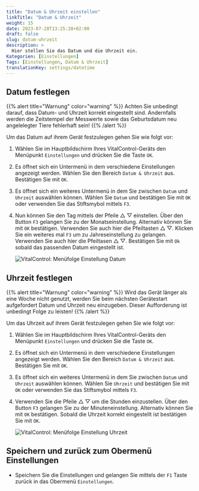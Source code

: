 ```yaml
---
title: "Datum & Uhrzeit einstellen"
linkTitle: "Datum & Uhrzeit"
weight: 15
date: 2023-07-28T13:25:28+02:00
draft: false
slug: datum-uhrzeit
description: >
  Hier stellen Sie das Datum und die Uhrzeit ein. 
Kategorien: [Einstellungen]
Tags: [Einstellungen, Datum & Uhrzeit]
translationKey: settings/datetime
---
```

## Datum festlegen
{{% alert title="Warnung" color="warning" %}}
Achten Sie unbedingt darauf, dass Datum- und Uhrzeit korrekt eingestellt sind. Andernfalls werden die Zeitstempel der Messwerte sowie das Geburtsdatum neu angelelegter Tiere fehlerhaft sein!
{{% /alert %}}

Um das Datum auf ihrem Gerät festzulegen gehen Sie wie folgt vor:

1. Wählen Sie im Hauptbildschirm Ihres VitalControl-Geräts den Menüpunkt `Einstellungen` und drücken Sie die Taste `OK`.

2. Es öffnet sich ein Untermenü in dem verschiedene Einstellungen angezeigt werden. Wählen Sie den Bereich `Datum & Uhrzeit` aus. Bestätigen Sie mit `OK`.

3. Es öffnet sich ein weiteres Untermenü in dem Sie zwischen `Datum` und `Uhrzeit` 
auswählen können. Wählen Sie `Datum` und bestätigen Sie mit `OK` oder verwenden Sie das Stiftsmybol mittels `F3`.

4. Nun können Sie den Tag mittels der Pfeile △ ▽ einstellen. Über den Button `F3` gelangen Sie zu der Monatseinstellung. Alternativ können Sie mit `OK` bestätigen. Verwenden Sie auch hier die Pfeiltasten △ ▽. Klicken Sie ein weiteres mal `F3` um zu Jahreseinstellung zu gelangen. Verwenden Sie auch hier die Pfeiltasen △ ▽. Bestätigen Sie mit `Ok` sobald das passenden Datum eingestellt ist. 

    ![VitalControl: Menüfolge Einstellung Datum](../bilder/date.png "Datum einstellen")


## Uhrzeit festlegen

{{% alert title="Warnung" color="warning" %}}
Wird das Gerät länger als eine Woche nicht genutzt, werden Sie beim nächsten Gerätestart aufgefordert Datum und Uhrzeit neu einzugeben. Dieser Aufforderung ist unbedingt Folge zu leisten!
{{% /alert %}}

Um das Uhrzeit auf ihrem Gerät festzulegen gehen Sie wie folgt vor:

1. Wählen Sie im Hauptbildschirm Ihres VitalControl-Geräts den Menüpunkt `Einstellungen` und drücken Sie die Taste `OK`.

2. Es öffnet sich ein Untermenü in dem verschiedene Einstellungen angezeigt werden. Wählen Sie den Bereich `Datum & Uhrzeit` aus. Bestätigen Sie mit `OK`.

3. Es öffnet sich ein weiteres Untermenü in dem Sie zwischen `Datum` und `Uhrzeit` 
auswählen können. Wählen Sie `Uhrzeit` und bestätigen Sie mit `OK` oder verwenden Sie das Stiftsmybol mittels `F3`.

4. Verwenden Sie die Pfeile △ ▽ um die Stunden einzustellen. Über den Button `F3` gelangen Sie zu der Minuteneinstellung. Alternativ können Sie mit `OK` bestätigen. Sobald die Uhrzeit korrekt eingestellt ist bestätigen Sie mit `OK`.

    ![VitalControl: Menüfolge Einstellung Uhrzeit](../bilder/time.png "Uhrzeit einstellen")

## Speichern und zurück zum Obermenü Einstellungen

- Speichern Sie die Einstellungen und gelangen Sie mittels der `F1` Taste zurück in das Obermenü `Einstellungen`.
